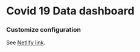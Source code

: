 # Covid 19 Data dashboard

### Customize configuration
See [Netlify link](https://tender-khorana-647098.netlify.com/).
